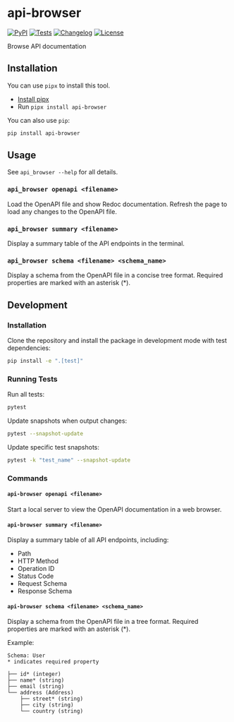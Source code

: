 # api-browser

[![PyPI](https://img.shields.io/pypi/v/api-browser.svg)](https://pypi.org/project/api-browser/)
[![Tests](https://github.com/smizell/api-browser/actions/workflows/test.yml/badge.svg)](https://github.com/smizell/api-browser/actions/workflows/test.yml)
[![Changelog](https://img.shields.io/github/v/release/smizell/api-browser?include_prereleases&label=changelog)](https://github.com/smizell/api-browser/releases)
[![License](https://img.shields.io/badge/license-Apache%202.0-blue.svg)](https://github.com/smizell/api-browser/blob/main/LICENSE)

Browse API documentation

## Installation

You can use `pipx` to install this tool.

* [Install pipx](https://pipx.pypa.io/latest/installation/)
* Run `pipx install api-browser`

You can also use `pip`:

```bash
pip install api-browser
```
## Usage

See `api_browser --help` for all details.

### `api_browser openapi <filename>`

Load the OpenAPI file and show Redoc documentation. Refresh the page to load any changes to the OpenAPI file.

### `api_browser summary <filename>`

Display a summary table of the API endpoints in the terminal.

### `api_browser schema <filename> <schema_name>`

Display a schema from the OpenAPI file in a concise tree format. Required properties are marked with an asterisk (*).

## Development

### Installation

Clone the repository and install the package in development mode with test dependencies:

```bash
pip install -e ".[test]"
```

### Running Tests

Run all tests:
```bash
pytest
```

Update snapshots when output changes:
```bash
pytest --snapshot-update
```

Update specific test snapshots:
```bash
pytest -k "test_name" --snapshot-update
```

### Commands

#### `api-browser openapi <filename>`

Start a local server to view the OpenAPI documentation in a web browser.

#### `api-browser summary <filename>`

Display a summary table of all API endpoints, including:
- Path
- HTTP Method
- Operation ID
- Status Code
- Request Schema
- Response Schema

#### `api-browser schema <filename> <schema_name>`

Display a schema from the OpenAPI file in a tree format. Required properties are marked with an asterisk (*).

Example:
```
Schema: User
* indicates required property

├── id* (integer)
├── name* (string)
├── email (string)
└── address (Address)
    ├── street* (string)
    ├── city (string)
    └── country (string)
```
